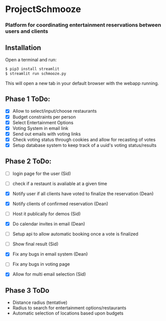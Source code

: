 # ProjectSchmooze
### Platform for coordinating entertainment reservations between users and clients


## Installation

Open a terminal and run:

```bash
$ pip3 install streamlit
$ streamlit run schmooze.py
```

This will open a new tab in your default browser with the webapp running.

## Phase 1 ToDo:
- [x] Allow to select/input/choose restaurants
- [x] Budget constraints per person 
- [x] Select Entertainment Options 
- [x] Voting System in email link 
- [x] Send out emails with voting links
- [x] Check voting status through cookies and allow for recasting of votes
- [x] Setup database system to keep track of a uuid's voting status/results

## Phase 2 ToDo:
- [ ] login page for the user (Sid)
- [ ] check if a restaunt is avaliable at a given time
- [x] Notify user if all clients have voted to finalize the reservation (Dean)
- [x] Notify clients of confirmed reservation (Dean)
- [ ] Host it publically for demos (Sid)
- [x] Do calendar invites in email (Dean)
- [ ] Setup api to allow automatic booking once a vote is finalized
- [ ] Show final result (Sid)
- [x] Fix any bugs in email system (Dean)
- [ ] Fix any bugs in voting page
- [x] Allow for multi email selection (Sid)


## Phase 3 ToDo
- Distance radius (tentative)
- Radius to search for entertainment options/restaurants
- Automatic selection of locations based upon budgets
